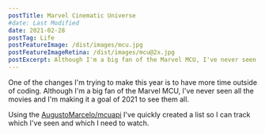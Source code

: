 ```yaml
---
postTitle: Marvel Cinematic Universe
#date: Last Modified
date: 2021-02-28
postTag: Life
postFeatureImage: /dist/images/mcu.jpg
postFeatureImageRetina: /dist/images/mcu@2x.jpg
postExcerpt: Although I'm a big fan of the Marvel MCU, I've never seen all the movies and I'm making it a goal of 2021 to see them all.
---
```


One of the changes I'm trying to make this year is to have more time outside of coding. Although I'm a big fan of the Marvel MCU, I've never seen all the movies and I'm making it a goal of 2021 to see them all.

Using the [AugustoMarcelo/mcuapi](https://github.com/AugustoMarcelo/mcuapi) I've quickly created a list so I can track which I've seen and which I need to watch.

<ul class="mcu-list"></ul>